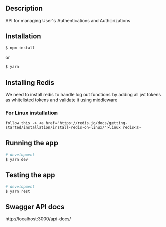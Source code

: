 ## Description

API for managing User's Authentications and Authorizations

## Installation

```bash
$ npm install
```
or

```bash
$ yarn
```

## Installing Redis 
   We need to install redis to handle log out functions
   by adding all jwt tokens as whitelisted tokens
   and validate it using middleware

   ### For Linux installation
    follow this -> <a href="https://redis.io/docs/getting-started/installation/install-redis-on-linux/">linux redis<a>
## Running the app

```bash
# development
$ yarn dev
```


## Testing the app

```bash
# development
$ yarn rest
```

## Swagger API docs 

http://localhost:3000/api-docs/